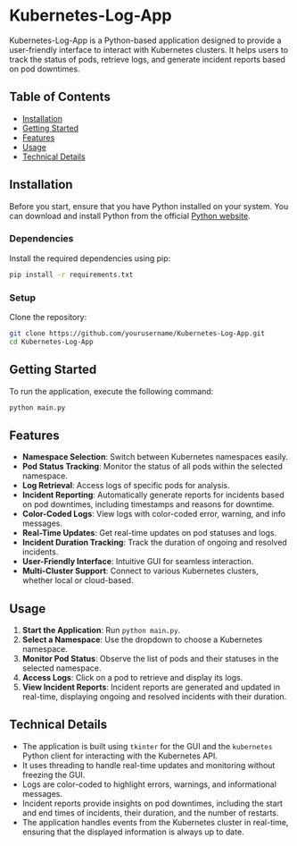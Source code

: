 # Kubernetes-Log-App

Kubernetes-Log-App is a Python-based application designed to provide a user-friendly interface to interact with Kubernetes clusters. It helps users to track the status of pods, retrieve logs, and generate incident reports based on pod downtimes.

## Table of Contents

- [Installation](#installation)
- [Getting Started](#getting-started)
- [Features](#features)
- [Usage](#usage)
- [Technical Details](#technical-details)

## Installation

Before you start, ensure that you have Python installed on your system. You can download and install Python from the official [Python website](https://www.python.org/).

### Dependencies

Install the required dependencies using pip:

```sh
pip install -r requirements.txt
```

### Setup

Clone the repository:

```sh
git clone https://github.com/yourusername/Kubernetes-Log-App.git
cd Kubernetes-Log-App
```

## Getting Started

To run the application, execute the following command:

```sh
python main.py
```


## Features
- **Namespace Selection**: Switch between Kubernetes namespaces easily.
- **Pod Status Tracking**: Monitor the status of all pods within the selected namespace.
- **Log Retrieval**: Access logs of specific pods for analysis.
- **Incident Reporting**: Automatically generate reports for incidents based on pod downtimes, including timestamps and reasons for downtime.
- **Color-Coded Logs**: View logs with color-coded error, warning, and info messages.
- **Real-Time Updates**: Get real-time updates on pod statuses and logs.
- **Incident Duration Tracking**: Track the duration of ongoing and resolved incidents.
- **User-Friendly Interface**: Intuitive GUI for seamless interaction.
- **Multi-Cluster Support**: Connect to various Kubernetes clusters, whether local or cloud-based.

## Usage
1. **Start the Application**: Run `python main.py`.
2. **Select a Namespace**: Use the dropdown to choose a Kubernetes namespace.
3. **Monitor Pod Status**: Observe the list of pods and their statuses in the selected namespace.
4. **Access Logs**: Click on a pod to retrieve and display its logs.
5. **View Incident Reports**: Incident reports are generated and updated in real-time, displaying ongoing and resolved incidents with their duration.

## Technical Details

- The application is built using `tkinter` for the GUI and the `kubernetes` Python client for interacting with the Kubernetes API.
- It uses threading to handle real-time updates and monitoring without freezing the GUI.
- Logs are color-coded to highlight errors, warnings, and informational messages.
- Incident reports provide insights on pod downtimes, including the start and end times of incidents, their duration, and the number of restarts.
- The application handles events from the Kubernetes cluster in real-time, ensuring that the displayed information is always up to date.
